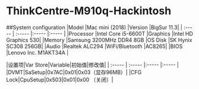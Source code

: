 # ThinkCentre-M910q-Hackintosh

##System configuration
|Model  |Mac mini (2018)  |Version	|BigSur 11.3|
| :----- | :----- |:----- |:----- |
|Processor |Intel Core i5-6600T	|Graphics	|Intel HD Graphics 530|
|Memory	   |Samsung 3200MHz DDR4 8GB	|OS Disk	|SK Hynix SC308 256GB|
|Audio	   |Realtek ALC294	|WiFi/Bluetooth	|AC8265|
|BIOS      |Lenovo Inc. M1AKT34A  |




|设置项|Var Store|Variable|初始值|修改值|
| :----- | :----- |:----- |:----- |
|DVMT|SaSetup|0x7AC|0x01|0x03（显存96MB）|
|CFG Lock|CpuSetup|0x503|0x01|0x00 （关闭）|
